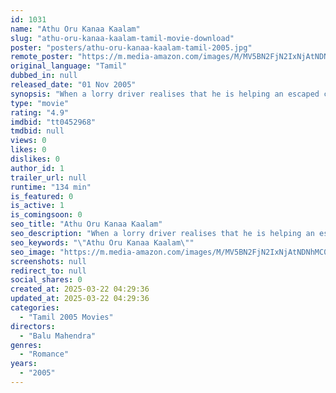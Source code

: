 ```yaml
---
id: 1031
name: "Athu Oru Kanaa Kaalam"
slug: "athu-oru-kanaa-kaalam-tamil-movie-download"
poster: "posters/athu-oru-kanaa-kaalam-tamil-2005.jpg"
remote_poster: "https://m.media-amazon.com/images/M/MV5BN2FjN2IxNjAtNDNhMC00ZDhmLTkyYzEtMzk2NWViMjBiNGI4XkEyXkFqcGdeQXVyMTEzNzg0Mjkx._V1_SX300.jpg"
original_language: "Tamil"
dubbed_in: null
released_date: "01 Nov 2005"
synopsis: "When a lorry driver realises that he is helping an escaped convict, he threatens to hand him over to the police. The convict begins to narrate the circumstances that landed him in jail."
type: "movie"
rating: "4.9"
imdbid: "tt0452968"
tmdbid: null
views: 0
likes: 0
dislikes: 0
author_id: 1
trailer_url: null
runtime: "134 min"
is_featured: 0
is_active: 1
is_comingsoon: 0
seo_title: "Athu Oru Kanaa Kaalam"
seo_description: "When a lorry driver realises that he is helping an escaped convict, he threatens to hand him over to the police. The convict begins to narrate the circumstances that landed him in jail."
seo_keywords: "\"Athu Oru Kanaa Kaalam\""
seo_image: "https://m.media-amazon.com/images/M/MV5BN2FjN2IxNjAtNDNhMC00ZDhmLTkyYzEtMzk2NWViMjBiNGI4XkEyXkFqcGdeQXVyMTEzNzg0Mjkx._V1_SX300.jpg"
screenshots: null
redirect_to: null
social_shares: 0
created_at: 2025-03-22 04:29:36
updated_at: 2025-03-22 04:29:36
categories:
  - "Tamil 2005 Movies"
directors:
  - "Balu Mahendra"
genres:
  - "Romance"
years:
  - "2005"
---
```

